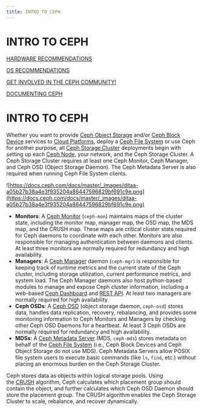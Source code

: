 ```yaml
---
title: INTRO_TO_CEPH
---
```


# INTRO TO CEPH

[HARDWARE RECOMMENDATIONS](INTRO%20TO%20CEPH/HARDWARE%20RECOMMENDATIONS.md)

[OS RECOMMENDATIONS](INTRO%20TO%20CEPH/OS%20RECOMMENDATIONS.md)

[GET INVOLVED IN THE CEPH COMMUNITY!](INTRO%20TO%20CEPH/GET%20INVOLVED%20IN%20THE%20CEPH%20COMMUNITY!.md)

[DOCUMENTING CEPH](INTRO%20TO%20CEPH/DOCUMENTING%20CEPH.md)

# INTRO TO CEPH

Whether you want to provide [Ceph Object Storage](https://docs.ceph.com/docs/master/glossary/#term-ceph-object-storage) and/or [Ceph Block Device](https://docs.ceph.com/docs/master/glossary/#term-ceph-block-device) services to [Cloud Platforms](https://docs.ceph.com/docs/master/glossary/#term-cloud-platforms), deploy a [Ceph File System](https://docs.ceph.com/docs/master/glossary/#term-ceph-file-system) or use Ceph for another purpose, all [Ceph Storage Cluster](https://docs.ceph.com/docs/master/glossary/#term-ceph-storage-cluster) deployments begin with setting up each [Ceph Node](https://docs.ceph.com/docs/master/glossary/#term-ceph-node), your network, and the Ceph Storage Cluster. A Ceph Storage Cluster requires at least one Ceph Monitor, Ceph Manager, and Ceph OSD (Object Storage Daemon). The Ceph Metadata Server is also required when running Ceph File System clients.

![https://docs.ceph.com/docs/master/_images/ditaa-a05b27b38a4e3f935204a86447596829bf691c9e.png](https://docs.ceph.com/docs/master/_images/ditaa-a05b27b38a4e3f935204a86447596829bf691c9e.png)

- **Monitors**: A [Ceph Monitor](https://docs.ceph.com/docs/master/glossary/#term-ceph-monitor) (`ceph-mon`) maintains maps of the cluster state, including the monitor map, manager map, the OSD map, the MDS map, and the CRUSH map. These maps are critical cluster state required for Ceph daemons to coordinate with each other. Monitors are also responsible for managing authentication between daemons and clients. At least three monitors are normally required for redundancy and high availability.
- **Managers**: A [Ceph Manager](https://docs.ceph.com/docs/master/glossary/#term-ceph-manager) daemon (`ceph-mgr`) is responsible for keeping track of runtime metrics and the current state of the Ceph cluster, including storage utilization, current performance metrics, and system load. The Ceph Manager daemons also host python-based modules to manage and expose Ceph cluster information, including a web-based [Ceph Dashboard](https://docs.ceph.com/docs/master/mgr/dashboard/#mgr-dashboard) and [REST API](https://docs.ceph.com/docs/master/mgr/restful). At least two managers are normally required for high availability.
- **Ceph OSDs**: A [Ceph OSD](https://docs.ceph.com/docs/master/glossary/#term-ceph-osd) (object storage daemon, `ceph-osd`) stores data, handles data replication, recovery, rebalancing, and provides some monitoring information to Ceph Monitors and Managers by checking other Ceph OSD Daemons for a heartbeat. At least 3 Ceph OSDs are normally required for redundancy and high availability.
- **MDSs**: A [Ceph Metadata Server](https://docs.ceph.com/docs/master/glossary/#term-ceph-metadata-server) (MDS, `ceph-mds`) stores metadata on behalf of the [Ceph File System](https://docs.ceph.com/docs/master/glossary/#term-ceph-file-system) (i.e., Ceph Block Devices and Ceph Object Storage do not use MDS). Ceph Metadata Servers allow POSIX file system users to execute basic commands (like `ls`, `find`, etc.) without placing an enormous burden on the Ceph Storage Cluster.

Ceph stores data as objects within logical storage pools. Using the [CRUSH](https://docs.ceph.com/docs/master/glossary/#term-crush) algorithm, Ceph calculates which placement group should contain the object, and further calculates which Ceph OSD Daemon should store the placement group. The CRUSH algorithm enables the Ceph Storage Cluster to scale, rebalance, and recover dynamically.